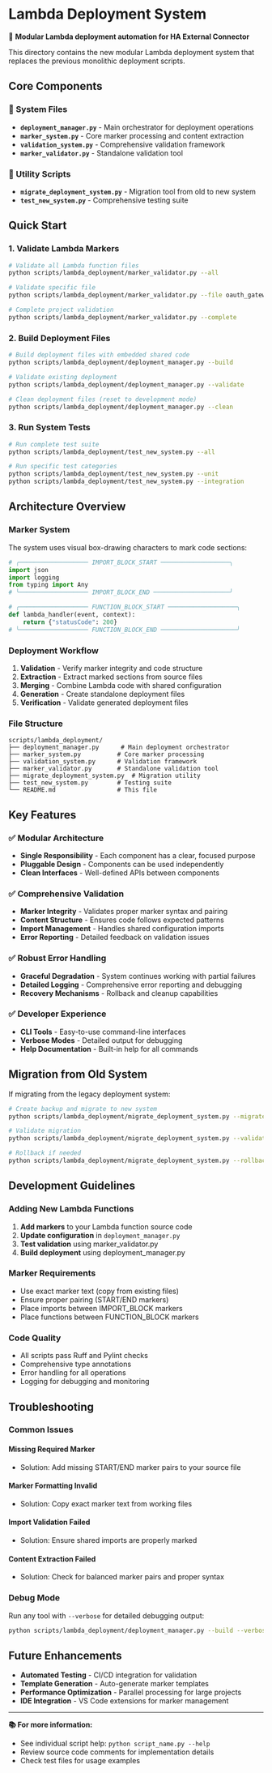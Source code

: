 # Lambda Deployment System

🚀 **Modular Lambda deployment automation for HA External Connector**

This directory contains the new modular Lambda deployment system that replaces the previous monolithic deployment scripts.

## Core Components

### 📁 System Files

- **`deployment_manager.py`** - Main orchestrator for deployment operations
- **`marker_system.py`** - Core marker processing and content extraction
- **`validation_system.py`** - Comprehensive validation framework
- **`marker_validator.py`** - Standalone validation tool

### 🔧 Utility Scripts

- **`migrate_deployment_system.py`** - Migration tool from old to new system
- **`test_new_system.py`** - Comprehensive testing suite

## Quick Start

### 1. Validate Lambda Markers

```bash
# Validate all Lambda function files
python scripts/lambda_deployment/marker_validator.py --all

# Validate specific file
python scripts/lambda_deployment/marker_validator.py --file oauth_gateway.py

# Complete project validation
python scripts/lambda_deployment/marker_validator.py --complete
```

### 2. Build Deployment Files

```bash
# Build deployment files with embedded shared code
python scripts/lambda_deployment/deployment_manager.py --build

# Validate existing deployment
python scripts/lambda_deployment/deployment_manager.py --validate

# Clean deployment files (reset to development mode)
python scripts/lambda_deployment/deployment_manager.py --clean
```

### 3. Run System Tests

```bash
# Run complete test suite
python scripts/lambda_deployment/test_new_system.py --all

# Run specific test categories
python scripts/lambda_deployment/test_new_system.py --unit
python scripts/lambda_deployment/test_new_system.py --integration
```

## Architecture Overview

### Marker System

The system uses visual box-drawing characters to mark code sections:

```python
# ╭─────────────────── IMPORT_BLOCK_START ───────────────────╮
import json
import logging
from typing import Any
# ╰─────────────────── IMPORT_BLOCK_END ─────────────────────╯

# ╭─────────────────── FUNCTION_BLOCK_START ───────────────────╮
def lambda_handler(event, context):
    return {"statusCode": 200}
# ╰─────────────────── FUNCTION_BLOCK_END ─────────────────────╯
```

### Deployment Workflow

1. **Validation** - Verify marker integrity and code structure
2. **Extraction** - Extract marked sections from source files
3. **Merging** - Combine Lambda code with shared configuration
4. **Generation** - Create standalone deployment files
5. **Verification** - Validate generated deployment files

### File Structure

```text
scripts/lambda_deployment/
├── deployment_manager.py      # Main deployment orchestrator
├── marker_system.py          # Core marker processing
├── validation_system.py      # Validation framework
├── marker_validator.py       # Standalone validation tool
├── migrate_deployment_system.py  # Migration utility
├── test_new_system.py        # Testing suite
└── README.md                 # This file
```

## Key Features

### ✅ Modular Architecture

- **Single Responsibility** - Each component has a clear, focused purpose
- **Pluggable Design** - Components can be used independently
- **Clean Interfaces** - Well-defined APIs between components

### ✅ Comprehensive Validation

- **Marker Integrity** - Validates proper marker syntax and pairing
- **Content Structure** - Ensures code follows expected patterns
- **Import Management** - Handles shared configuration imports
- **Error Reporting** - Detailed feedback on validation issues

### ✅ Robust Error Handling

- **Graceful Degradation** - System continues working with partial failures
- **Detailed Logging** - Comprehensive error reporting and debugging
- **Recovery Mechanisms** - Rollback and cleanup capabilities

### ✅ Developer Experience

- **CLI Tools** - Easy-to-use command-line interfaces
- **Verbose Modes** - Detailed output for debugging
- **Help Documentation** - Built-in help for all commands

## Migration from Old System

If migrating from the legacy deployment system:

```bash
# Create backup and migrate to new system
python scripts/lambda_deployment/migrate_deployment_system.py --migrate

# Validate migration
python scripts/lambda_deployment/migrate_deployment_system.py --validate

# Rollback if needed
python scripts/lambda_deployment/migrate_deployment_system.py --rollback
```

## Development Guidelines

### Adding New Lambda Functions

1. **Add markers** to your Lambda function source code
2. **Update configuration** in `deployment_manager.py`
3. **Test validation** using marker_validator.py
4. **Build deployment** using deployment_manager.py

### Marker Requirements

- Use exact marker text (copy from existing files)
- Ensure proper pairing (START/END markers)
- Place imports between IMPORT_BLOCK markers
- Place functions between FUNCTION_BLOCK markers

### Code Quality

- All scripts pass Ruff and Pylint checks
- Comprehensive type annotations
- Error handling for all operations
- Logging for debugging and monitoring

## Troubleshooting

### Common Issues

#### Missing Required Marker

- Solution: Add missing START/END marker pairs to your source file

#### Marker Formatting Invalid

- Solution: Copy exact marker text from working files

#### Import Validation Failed

- Solution: Ensure shared imports are properly marked

#### Content Extraction Failed

- Solution: Check for balanced marker pairs and proper syntax

### Debug Mode

Run any tool with `--verbose` for detailed debugging output:

```bash
python scripts/lambda_deployment/deployment_manager.py --build --verbose
```

## Future Enhancements

- **Automated Testing** - CI/CD integration for validation
- **Template Generation** - Auto-generate marker templates
- **Performance Optimization** - Parallel processing for large projects
- **IDE Integration** - VS Code extensions for marker management

---

**📚 For more information:**

- See individual script help: `python script_name.py --help`
- Review source code comments for implementation details
- Check test files for usage examples

